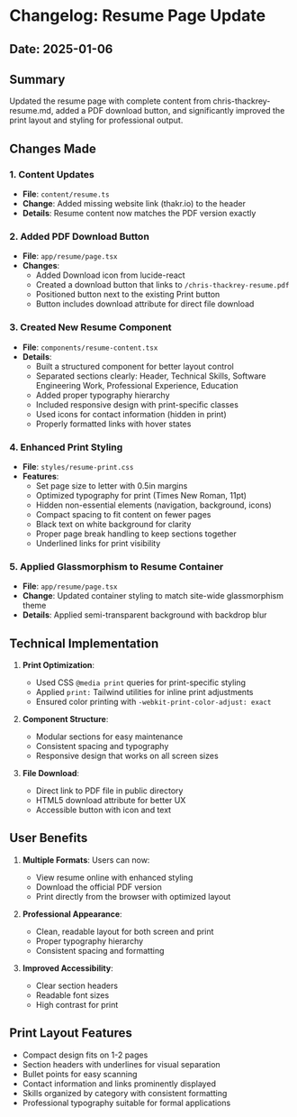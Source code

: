 # Changelog: Resume Page Update

## Date: 2025-01-06

## Summary
Updated the resume page with complete content from chris-thackrey-resume.md, added a PDF download button, and significantly improved the print layout and styling for professional output.

## Changes Made

### 1. Content Updates
- **File**: `content/resume.ts`
- **Change**: Added missing website link (thakr.io) to the header
- **Details**: Resume content now matches the PDF version exactly

### 2. Added PDF Download Button
- **File**: `app/resume/page.tsx`
- **Changes**:
  - Added Download icon from lucide-react
  - Created a download button that links to `/chris-thackrey-resume.pdf`
  - Positioned button next to the existing Print button
  - Button includes download attribute for direct file download

### 3. Created New Resume Component
- **File**: `components/resume-content.tsx`
- **Details**: 
  - Built a structured component for better layout control
  - Separated sections clearly: Header, Technical Skills, Software Engineering Work, Professional Experience, Education
  - Added proper typography hierarchy
  - Included responsive design with print-specific classes
  - Used icons for contact information (hidden in print)
  - Properly formatted links with hover states

### 4. Enhanced Print Styling
- **File**: `styles/resume-print.css`
- **Features**:
  - Set page size to letter with 0.5in margins
  - Optimized typography for print (Times New Roman, 11pt)
  - Hidden non-essential elements (navigation, background, icons)
  - Compact spacing to fit content on fewer pages
  - Black text on white background for clarity
  - Proper page break handling to keep sections together
  - Underlined links for print visibility

### 5. Applied Glassmorphism to Resume Container
- **File**: `app/resume/page.tsx`
- **Change**: Updated container styling to match site-wide glassmorphism theme
- **Details**: Applied semi-transparent background with backdrop blur

## Technical Implementation

1. **Print Optimization**:
   - Used CSS `@media print` queries for print-specific styling
   - Applied `print:` Tailwind utilities for inline print adjustments
   - Ensured color printing with `-webkit-print-color-adjust: exact`

2. **Component Structure**:
   - Modular sections for easy maintenance
   - Consistent spacing and typography
   - Responsive design that works on all screen sizes

3. **File Download**:
   - Direct link to PDF file in public directory
   - HTML5 download attribute for better UX
   - Accessible button with icon and text

## User Benefits

1. **Multiple Formats**: Users can now:
   - View resume online with enhanced styling
   - Download the official PDF version
   - Print directly from the browser with optimized layout

2. **Professional Appearance**:
   - Clean, readable layout for both screen and print
   - Proper typography hierarchy
   - Consistent spacing and formatting

3. **Improved Accessibility**:
   - Clear section headers
   - Readable font sizes
   - High contrast for print

## Print Layout Features

- Compact design fits on 1-2 pages
- Section headers with underlines for visual separation
- Bullet points for easy scanning
- Contact information and links prominently displayed
- Skills organized by category with consistent formatting
- Professional typography suitable for formal applications
